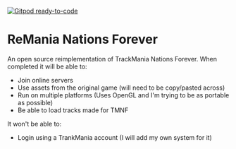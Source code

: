 [![Gitpod ready-to-code](https://img.shields.io/badge/Gitpod-ready--to--code-blue?logo=gitpod)](https://gitpod.io/#https://github.com/ProtoByter/ReMania-NF)

# ReMania Nations Forever

An open source reimplementation of TrackMania Nations Forever. When completed it will be able to:
- Join online servers
- Use assets from the original game (will need to be copy/pasted across)
- Run on multiple platforms (Uses OpenGL and I'm trying to be as portable as possible)
- Be able to load tracks made for TMNF

It won't be able to:
- Login using a TrankMania account (I will add my own system for it)
